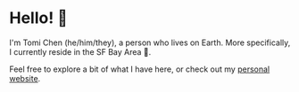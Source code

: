 # Hello! 👋

I'm Tomi Chen (he/him/they), a person who lives on Earth. More specifically, I currently reside in the SF Bay Area 🌉.

Feel free to explore a bit of what I have here, or check out my [personal website](https://tomichen.com).
